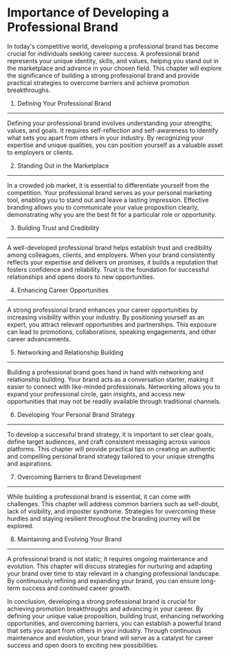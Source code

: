 Importance of Developing a Professional Brand
======================================================

In today's competitive world, developing a professional brand has become crucial for individuals seeking career success. A professional brand represents your unique identity, skills, and values, helping you stand out in the marketplace and advance in your chosen field. This chapter will explore the significance of building a strong professional brand and provide practical strategies to overcome barriers and achieve promotion breakthroughs.

1. Defining Your Professional Brand
-----------------------------------

Defining your professional brand involves understanding your strengths, values, and goals. It requires self-reflection and self-awareness to identify what sets you apart from others in your industry. By recognizing your expertise and unique qualities, you can position yourself as a valuable asset to employers or clients.

2. Standing Out in the Marketplace
----------------------------------

In a crowded job market, it is essential to differentiate yourself from the competition. Your professional brand serves as your personal marketing tool, enabling you to stand out and leave a lasting impression. Effective branding allows you to communicate your value proposition clearly, demonstrating why you are the best fit for a particular role or opportunity.

3. Building Trust and Credibility
---------------------------------

A well-developed professional brand helps establish trust and credibility among colleagues, clients, and employers. When your brand consistently reflects your expertise and delivers on promises, it builds a reputation that fosters confidence and reliability. Trust is the foundation for successful relationships and opens doors to new opportunities.

4. Enhancing Career Opportunities
---------------------------------

A strong professional brand enhances your career opportunities by increasing visibility within your industry. By positioning yourself as an expert, you attract relevant opportunities and partnerships. This exposure can lead to promotions, collaborations, speaking engagements, and other career advancements.

5. Networking and Relationship Building
---------------------------------------

Building a professional brand goes hand in hand with networking and relationship building. Your brand acts as a conversation starter, making it easier to connect with like-minded professionals. Networking allows you to expand your professional circle, gain insights, and access new opportunities that may not be readily available through traditional channels.

6. Developing Your Personal Brand Strategy
------------------------------------------

To develop a successful brand strategy, it is important to set clear goals, define target audiences, and craft consistent messaging across various platforms. This chapter will provide practical tips on creating an authentic and compelling personal brand strategy tailored to your unique strengths and aspirations.

7. Overcoming Barriers to Brand Development
-------------------------------------------

While building a professional brand is essential, it can come with challenges. This chapter will address common barriers such as self-doubt, lack of visibility, and imposter syndrome. Strategies for overcoming these hurdles and staying resilient throughout the branding journey will be explored.

8. Maintaining and Evolving Your Brand
--------------------------------------

A professional brand is not static; it requires ongoing maintenance and evolution. This chapter will discuss strategies for nurturing and adapting your brand over time to stay relevant in a changing professional landscape. By continuously refining and expanding your brand, you can ensure long-term success and continued career growth.

In conclusion, developing a strong professional brand is crucial for achieving promotion breakthroughs and advancing in your career. By defining your unique value proposition, building trust, enhancing networking opportunities, and overcoming barriers, you can establish a powerful brand that sets you apart from others in your industry. Through continuous maintenance and evolution, your brand will serve as a catalyst for career success and open doors to exciting new possibilities.
